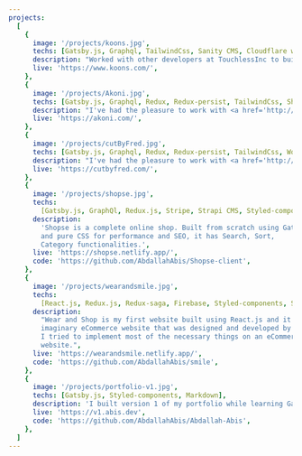 ```yaml
---
projects:
  [
    {
      image: '/projects/koons.jpg',
      techs: [Gatsby.js, Graphql, TailwindCss, Sanity CMS, Cloudflare workers],
      description: "Worked with other developers at TouchlessInc to build a new fast website for one of the biggest auto dealers in the US with ~29 locations, I was one of the core team members who built the website from scratch, I built some of the UI and functionality, especially the SRP and VDP pages, and worked on Cloudflare workers, I also worked on the Stock syncing from vAuto to Sanity CMS.",
      live: 'https://www.koons.com/',
    },
    {
      image: '/projects/Akoni.jpg',
      techs: [Gatsby.js, Graphql, Redux, Redux-persist, TailwindCss, Shopify CMS],
      description: "I've had the pleasure to work with <a href='http://standby.pa-th.com/' target='_blank'>PATH</a> on another project which is an online presence for Akoni where they can sell their products, I handled most of the UI, Functionality, and API calls while PATH has handled Shopify CMS config."  ,
      live: 'https://akoni.com/',
    },
    {
      image: '/projects/cutByFred.jpg',
      techs: [Gatsby.js, Graphql, Redux, Redux-persist, TailwindCss, Wordpress CMS],
      description: "I've had the pleasure to work with <a href='http://standby.pa-th.com/' target='_blank'>PATH</a> to build an online presence for Cut By Fred where they can sell their products and allow clients to book appointments, I handled most of the UI, Functionality, and API calls while PATH has handled wordpress CMS and some of the UI details."  ,
      live: 'https://cutbyfred.com/',
    },
    {
      image: '/projects/shopse.jpg',
      techs:
        [Gatsby.js, GraphQl, Redux.js, Stripe, Strapi CMS, Styled-components],
      description:
        'Shopse is a complete online shop. Built from scratch using Gatsby
        and pure CSS for performance and SEO, it has Search, Sort,
        Category functionalities.',
      live: 'https://shopse.netlify.app/',
      code: 'https://github.com/AbdallahAbis/Shopse-client',
    },
    {
      image: '/projects/wearandsmile.jpg',
      techs:
        [React.js, Redux.js, Redux-saga, Firebase, Styled-components, Stripe],
      description:
        "Wear and Shop is my first website built using React.js and it's an
        imaginary eCommerce website that was designed and developed by me.
        I tried to implement most of the necessary things on an eCommerce
        website.",
      live: 'https://wearandsmile.netlify.app/',
      code: 'https://github.com/AbdallahAbis/smile',
    },
    {
      image: '/projects/portfolio-v1.jpg',
      techs: [Gatsby.js, Styled-components, Markdown],
      description: 'I built version 1 of my portfolio while learning Gatsby.js, the portfolio has bunch of CSS animations and it was re-designed by me as the design was inspired but another person.',
      live: 'https://v1.abis.dev',
      code: 'https://github.com/AbdallahAbis/Abdallah-Abis',
    },
  ]
---
```

